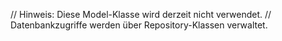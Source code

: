 // Hinweis: Diese Model-Klasse wird derzeit nicht verwendet. 
// Datenbankzugriffe werden über Repository-Klassen verwaltet.